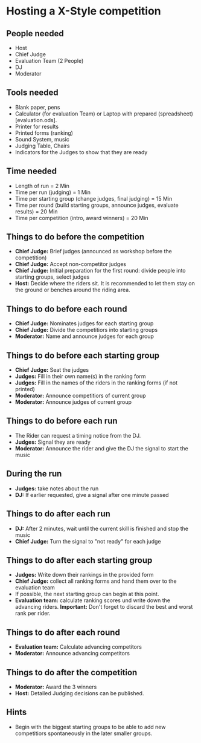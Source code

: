 # Hosting a X-Style competition

## People needed
* Host
* Chief Judge
* Evaluation Team (2 People)
* DJ
* Moderator

## Tools needed
* Blank paper, pens
* Calculator (for evaluation Team) or Laptop with prepared (spreadsheet)[evaluation.ods].
* Printer for results
* Printed forms (ranking)
* Sound System, music
* Judging Table, Chairs
* Indicators for the Judges to show that they are ready

## Time needed
* Length of run = 2 Min
* Time per run (judging) = 1 Min
* Time per starting group (change judges, final judging) = 15 Min
* Time per round (build starting groups, announce judges, evaluate results) = 20 Min
* Time per competition (intro, award winners) = 20 Min

## Things to do before the competition
* **Chief Judge:** Brief judges (announced as workshop before the competition)
* **Chief Judge:** Accept non-competitor judges
* **Chief Judge:** Initial preparation for the first round: divide people into starting groups, select judges
* **Host:** Decide where the riders sit.
It is recommended to let them stay on the ground or benches around the riding area.

## Things to do before each round
* **Chief Judge:** Nominates judges for each starting group
* **Chief Judge:** Divide the competitiors into starting groups
* **Moderator:** Name and announce judges for each group

## Things to do before each starting group
* **Chief Judge:** Seat the judges
* **Judges:** Fill in their own name(s) in the ranking form
* **Judges:** Fill in the names of the riders in the ranking forms (if not printed)
* **Moderator:** Announce competitiors of current group
* **Moderator:** Announce judges of current group

## Things to do before each run
* The Rider can request a timing notice from the DJ.
* **Judges:** Signal they are ready
* **Moderator:** Announce the rider and give the DJ the signal to start the music

## During the run
* **Judges:** take notes about the run
* **DJ:** If earlier requested, give a signal after one minute passed

## Things to do after each run
* **DJ:** After 2 minutes, wait until the current skill is finished and stop the music
* **Chief Judge:** Turn the signal to "not ready" for each judge

## Things to do after each starting group
* **Judges:** Write down their rankings in the provided form
* **Chief Judge:** collect all ranking forms and hand them over to the evaluation team
* If possible, the next starting group can begin at this point.
* **Evaluation team:** calculate ranking scores und write down the advancing riders. **Important:** Don't forget to discard the best and worst rank per rider.

## Things to do after each round
* **Evaluation team:** Calculate advancing competitors
* **Moderator:** Announce advancing competitors

## Things to do after the competition
* **Moderator:** Award the 3 winners
* **Host:** Detailed Judging decisions can be published.

## Hints
* Begin with the biggest starting groups to be able to add new competitiors spontaneously in the later smaller groups.
